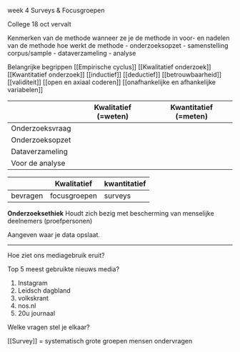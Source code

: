 week 4
Surveys & Focusgroepen










College 18 oct vervalt

Kenmerken van de methode
wanneer ze je de methode in
voor- en nadelen van de methode
hoe werkt de methode
	- onderzoeksopzet
	- samenstelling corpus/sample
	- dataverzameling
	- analyse

Belangrijke begrippen
	[[Empirische cyclus]]
	[[Kwalitatief onderzoek]]
	[[Kwantitatief onderzoek]]
	[[inductief]]
	[[deductief]]
	[[betrouwbaarheid]]
	[[validiteit]]
	[[open en axiaal coderen]]
	[[onafhankelijke en afhankelijke variabelen]]



|                 | Kwalitatief (=weten) | Kwantitatief (=meten) |
| --------------- | -------------------- | --------------------- |
| Onderzoeksvraag |                      |                       |
| Onderzoeksopzet |                      |                       |
| Dataverzameling |                      |                       |
| Voor de analyse |                      |                       | 

|          | Kwalitatief  | kwantitatief |
| -------- | ------------ | ------------ |
| bevragen | focusgroepen | surveys      | 

**Onderzoeksethiek**
Houdt zich bezig met bescherming van menselijke deelnemers (proefpersonen)

Aangeven waar je data opslaat.

---

Hoe ziet ons mediagebruik eruit?

Top 5 meest gebruikte nieuws media?
1. Instagram
2. Leidsch dagbland
3. volkskrant
4. nos.nl
5. 20u journaal

Welke vragen stel je elkaar?


[[Survey]] = systematisch grote groepen mensen ondervragen

